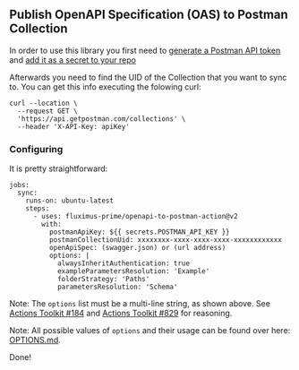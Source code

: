 ## Publish OpenAPI Specification (OAS) to Postman Collection

In order to use this library you first need to [generate a Postman API token](https://www.postman.com/) and [add it as a secret to your repo](https://docs.github.com/en/actions/reference/encrypted-secrets)

Afterwards you need to find the UID of the Collection that you want to sync to. You can get this info executing the folowing curl:

```
curl --location \
  --request GET \
  'https://api.getpostman.com/collections' \
  --header 'X-API-Key: apiKey'
```

### Configuring

It is pretty straightforward:

```
jobs:
  sync:
    runs-on: ubuntu-latest
    steps:
      - uses: fluximus-prime/openapi-to-postman-action@v2
        with:
          postmanApiKey: ${{ secrets.POSTMAN_API_KEY }}
          postmanCollectionUid: xxxxxxxx-xxxx-xxxx-xxxx-xxxxxxxxxxxx
          openApiSpec: (swagger.json) or (url address)
          options: |
            alwaysInheritAuthentication: true
            exampleParametersResolution: 'Example'
            folderStrategy: 'Paths'
            parametersResolution: 'Schema'
```
Note: The `options` list must be a multi-line string, as shown above. See [Actions Toolkit #184](https://github.com/actions/toolkit/issues/184#issuecomment-1198653452) and [Actions Toolkit #829](https://github.com/actions/toolkit/pull/829) for reasoning.

Note: All possible values of `options` and their usage can be found over here: [OPTIONS.md](https://github.com/postmanlabs/openapi-to-postman/blob/develop/OPTIONS.md).

Done!